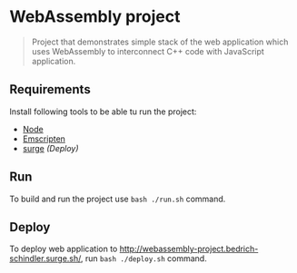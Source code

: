 # WebAssembly project

> Project that demonstrates simple stack of the web application which uses WebAssembly to interconnect C++ code with JavaScript application.

## Requirements

Install following tools to be able tu run the project:

* [Node](https://nodejs.org/en/download/)
* [Emscripten](https://emscripten.org/docs/getting_started/downloads.html)
* [surge](https://surge.sh/help/getting-started-with-surge) _(Deploy)_

## Run

To build and run the project use `bash ./run.sh` command.

## Deploy

To deploy web application to http://webassembly-project.bedrich-schindler.surge.sh/, run `bash ./deploy.sh` command.
